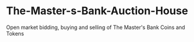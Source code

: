 # The-Master-s-Bank-Auction-House
Open market bidding, buying and selling of The Master's Bank Coins and Tokens 
